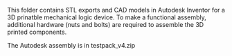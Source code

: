 This folder contains STL exports and CAD models in Autodesk Inventor for a 3D prinatble mechanical logic device. To make a functional assembly, additional hardware (nuts and bolts) are required to assemble the 3D printed components. 

The Autodesk assembly is in testpack_v4.zip
